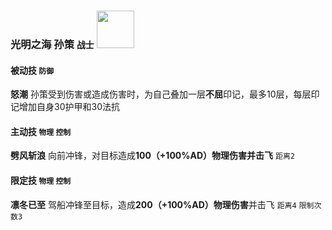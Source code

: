### **光明之海 孙策** `战士` <img src="http://game.gtimg.cn/images/yxzj/img201606/heroimg/510/510-smallskin-5.jpg" width="60" height="60">

#### 被动技 `防御`  

<strong>怒潮</strong> 孙策受到伤害或造成伤害时，为自己叠加一层**不屈**印记，最多10层，每层印记增加自身30护甲和30法抗

#### 主动技 `物理` `控制`

<strong>劈风斩浪</strong> 向前冲锋，对目标造成**100（+100%AD）物理伤害并击飞** `距离2`

#### 限定技 `物理` `控制`

<strong>凛冬已至</strong> 驾船冲锋至目标，造成**200（+100%AD）物理伤害**并击飞 `距离4` `限制次数3`
